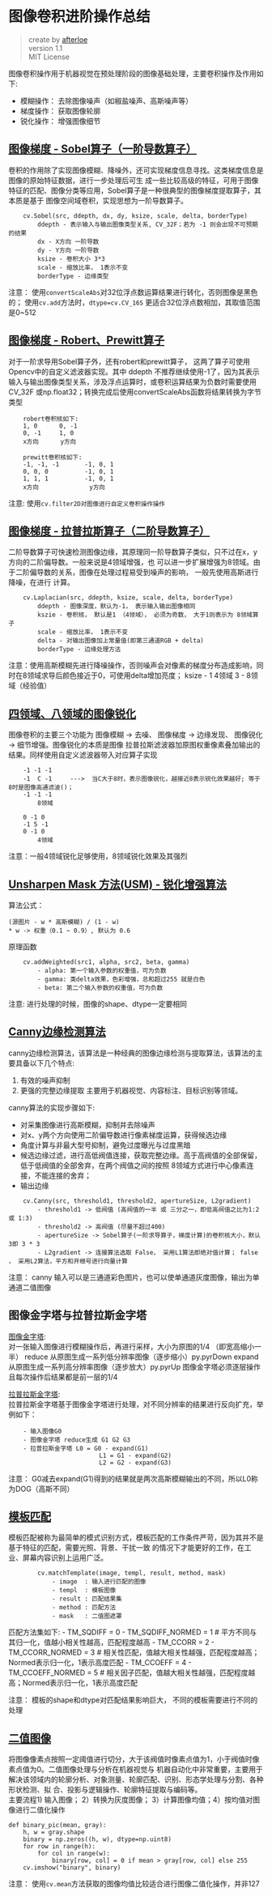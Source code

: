 # 图像卷积进阶操作总结
> create by [afterloe](605728727@qq.com)  
> version 1.1  
> MIT License

图像卷积操作用于机器视觉在预处理阶段的图像基础处理，主要卷积操作及作用如下:
  - 模糊操作： 去除图像噪声（如椒盐噪声、高斯噪声等）
  - 梯度操作： 获取图像轮廓
  - 锐化操作： 增强图像细节

## [图像梯度 - Sobel算子（一阶导数算子）](./1-clazz.py)
卷积的作用除了实现图像模糊、降噪外，还可实现梯度信息寻找。这类梯度信息是图像的原始特征数据，进行一步处理后可生
成一些比较高级的特征，可用于图像特征的匹配、图像分类等应用，Sobel算子是一种很典型的图像梯度提取算子，其本质是基于
图像空间域卷积，实现思想为一阶导数算子。
```
    cv.Sobel(src, ddepth, dx, dy, ksize, scale, delta, borderType)
        ddepth - 表示输入与输出图像类型关系, CV_32F；若为 -1 则会出现不可预期的结果
        dx - X方向 一阶导数
        dy - Y方向 一阶导数
        ksize - 卷积大小 3*3
        scale - 缩放比率， 1表示不变
        borderType - 边缘类型    
```
注意： 使用`convertScaleAbs`对32位浮点数运算结果进行转化，否则图像是黑色的；
使用`cv.add`方法时，`dtype=cv.CV_16S` 更适合32位浮点数相加，其取值范围是0~512

## [图像梯度 - Robert、Prewitt算子](./2-clazz.py)
对于一阶求导用Sobel算子外，还有robert和prewitt算子， 这两了算子可使用Opencv中的自定义滤波器实现。其中
ddepth 不推荐继续使用-1了，因为其表示输入与输出图像类型关系，涉及浮点运算时，或卷积运算结果为负数时需要使用CV_32F
或np.float32；转换完成后使用convertScaleAbs函数将结果转换为字节类型
```
    robert卷积核如下:
    1, 0      0, -1
    0, -1     1, 0
    x方向      y方向

    prewitt卷积核如下:
    -1, -1, -1       -1, 0, 1
    0, 0, 0          -1, 0, 1
    1, 1, 1          -1, 0, 1
    x方向              y方向
```
注意: 使用`cv.filter2D对图像进行自定义卷积操作操作`

## [图像梯度 - 拉普拉斯算子（二阶导数算子）](./3-clazz.py)
二阶导数算子可快速检测图像边缘，其原理同一阶导数算子类似，只不过在x，y方向的二阶偏导数。一般来说是4领域增强，也
可以进一步扩展增强为8领域。由于二阶偏导数的关系，图像在处理过程易受到噪声的影响， 一般先使用高斯进行降噪，在进行
计算。
```
    cv.Laplacian(src, ddepth, ksize, scale, delta, borderType)
        ddepth - 图像深度，默认为-1， 表示输入输出图像相同
        kszie - 卷积核， 默认是1 （4领域）， 必须为奇数， 大于1则表示为 8领域算子
        scale - 缩放比率， 1表示不变
        delta - 对输出图像加上常量值(即第三通道RGB + delta)
        borderType - 边缘处理方法
```
注意：使用高斯模糊先进行降噪操作，否则噪声会对像素的梯度分布造成影响，同时在8领域求导后颜色接近于0，可使用delta增加亮度；
ksize - 1 4领域 3 - 8领域（经验值）

## [四领域、八领域的图像锐化](./4-clazz.py)
图像卷积的主要三个功能为 图像模糊 -> 去噪、 图像梯度 -> 边缘发现、 图像锐化 -> 细节增强。图像锐化的本质是图像
拉普拉斯滤波器加原图权重像素叠加输出的结果。同样使用自定义滤波器带入对应算子实现
```
    -1 -1 -1
    -1  C -1     --->  当C大于8时，表示图像锐化，越接近8表示锐化效果越好; 等于8时是图像高通滤波()；
    -1 -1 -1
        8领域

    0 -1 0
    -1 5 -1
    0 -1 0
        4领域
```
注意：一般4领域锐化足够使用，8领域锐化效果及其强烈

## [Unsharpen Mask 方法(USM) - 锐化增强算法](./5-clazz.py)
算法公式： 
```
(源图片 - w * 高斯模糊) / (1 - w)
* w -> 权重（0.1 ~ 0.9）, 默认为 0.6
```

原理函数
```
    cv.addWeighted(src1, alpha, src2, beta, gamma)
        - alpha: 第一个输入参数的权重值，可为负数
        - gamma: 类delta效果，色彩增强，总和超过255 就是白色
        - beta: 第二个输入参数的权重值，可为负数
```
注意: 进行处理的时候，图像的shape、dtype一定要相同

## [Canny边缘检测算法](./6-clazz.py)
canny边缘检测算法，该算法是一种经典的图像边缘检测与提取算法，该算法的主要具备以下几个特点:
1. 有效的噪声抑制
2. 更强的完整边缘提取
主要用于机器视觉、内容标注、目标识别等领域。

canny算法的实现步骤如下:
- 对采集图像进行高斯模糊，抑制并去除噪声
- 对x、y两个方向使用二阶偏导数进行像素梯度运算，获得候选边缘
- 角度计算与非最大型号抑制，避免过度曝光与过度黑暗
- 候选边缘过滤，进行高低阀值连接，获取完整边缘。高于高阀值的全部保留，低于低阀值的全部舍弃，在两个阀值之间的按照
8领域方式进行中心像素连接，不能连接的舍弃；
- 输出边缘    

```
    cv.Canny(src, threshold1, threshold2, apertureSize, L2gradient)
        - threshold1 -> 低阀值 (高阀值的一半 或 三分之一，即低高阀值之比为1:2 或 1:3)
        - threshold2 -> 高阀值 (尽量不超过400)
        - apertureSize -> Sobel算子(一阶求导算子，梯度计算)的卷积核大小，默认3即 3 * 3
        - L2gradient -> 连接算法选取 False， 采用L1算法即绝对值计算； false ， 采用L2算法，平方和开根号进行向量计算
```
注意： canny 输入可以是三通道彩色图片，也可以使单通道灰度图像，输出为单通道二值图像

## 图像金字塔与拉普拉斯金字塔
[图像金字塔](./7-clazz.py):  
对一张输入图像进行模糊操作后，再进行采样，大小为原图的1/4 （即宽高缩小一半）
reduce 从原图生成一系列低分辨率图像（逐步缩小）py.pyrDown
expand 从原图生成一系列高分辨率图像（逐步放大）py.pyrUp
图像金字塔必须逐层操作且每次操作后结果都是前一层的1/4      
    
[拉普拉斯金字塔](./8-clazz.py):  
拉普拉斯金字塔基于图像金字塔进行处理，对不同分辨率的结果进行反向扩充，举例如下：
```
    - 输入图像G0
    - 图像金字塔 reduce生成 G1 G2 G3
    - 拉普拉斯金字塔 L0 = G0 - expand(G1)
                         L1 = G1 - expand(G2)
                         L2 = G2 - expand(G3)
```
注意： G0减去expand(G1)得到的结果就是两次高斯模糊输出的不同，所以L0称为DOG（高斯不同）

## [模板匹配](./9-clazz.py)
模板匹配被称为最简单的模式识别方式，模板匹配的工作条件严苛，因为其并不是基于特征的匹配，需要光照、背景、干扰一致
的情况下才能更好的工作，在工业、屏幕内容识别上运用广泛。
```
        cv.matchTemplate(image, templ, result, method, mask)
            - image  : 输入进行匹配的图像
            - templ  : 模板图像
            - result : 匹配结果集
            - method : 匹配方法
            - mask   : 二值图遮罩
```
匹配方法集如下:
    - TM_SQDIFF = 0
    - TM_SQDIFF_NORMED = 1       # 平方不同与其归一化，值越小相关性越高，匹配程度越高
    - TM_CCORR = 2
    - TM_CCORR_NORMED = 3        # 相关性匹配，值越大相关性越强，匹配程度越高；Normed表示归一化，1表示高度匹配
    - TM_CCOEFF = 4
    - TM_CCOEFF_NORMED = 5       # 相关因子匹配，值越大相关性越强，匹配程度越高；Normed表示归一化，1表示高度匹配

注意： 模板的shape和dtype对匹配结果影响巨大， 不同的模板需要进行不同的处理

## [二值图像](./10-clazz.py)
将图像像素点按照一定阈值进行切分，大于该阀值时像素点值为1，小于阀值时像素点值为0。二值图像处理与分析在机器视觉与
机器自动化中非常重要，主要用于解决该领域内的轮廓分析、对象测量、轮廓匹配、识别、形态学处理与分割、各种形状检测、拟
合、投影与逻辑操作、轮廓特征提取与编码等。  
主要流程1) 输入图像； 2）转换为灰度图像； 3）计算图像均值；4）按均值对图像进行二值化操作
```
def binary_pic(mean, gray):
    h, w = gray.shape
    binary = np.zeros((h, w), dtype=np.uint8)
    for row in range(h):
        for col in range(w):
            binary[row, col] = 0 if mean > gray[row, col] else 255
    cv.imshow("binary", binary)
```
注意： 使用`cv.mean`方法获取的图像均值比较适合进行图像二值化操作，并非127

